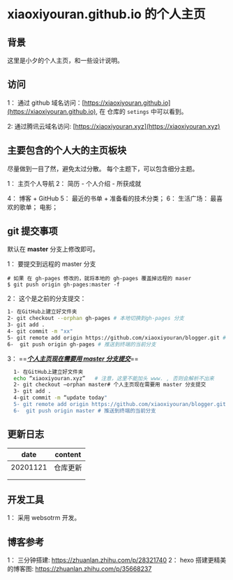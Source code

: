 # xiaoxiyouran.github.io 的个人主页



## 背景

这里是小夕的个人主页，和一些设计说明。 



## 访问

1： 通过 github 域名访问：[https://xiaoxiyouran.github.io](https://xiaoxiyouran.github.io), 在 仓库的 `setings` 中可以看到。 

2:   通过腾讯云域名访问:  [https://xiaoxiyouran.xyz](https://xiaoxiyouran.xyz)


## 主要包含的个人大的主页板块
尽量做到一目了然，避免太过分散。 每个主题下，可以包含细分主题。 


1： 主页个人导航
2： 简历 
        - 个人介绍
        - 所获成就
        
4： 博客 + GitHub 
5： 最近的书单 + 准备看的技术分类； 
6： 生活广场： 最喜欢的歌单； 电影； 



## git 提交事项
默认在 **master** 分支上修改即可。 

1： 要提交到远程的 master 分支

    # 如果 在 gh-pages 修改的，就将本地的 gh-pages 覆盖掉远程的 maser 
    $ git push origin gh-pages:master -f



2： 这个是之前的分支提交： 

```sh
1- 在GitHub上建立好文件夹
2- git checkout --orphan gh-pages # 本地切换到gh-pages 分支
3- git add .
4- git commit -m "xx"
5- git remote add origin https://github.com/xiaoxiyouran/blogger.git # 添加终端
6-  git push origin gh-pages # 推送到终端的当前分支

```



3： ==**<u>*个人主页现在需要用 master 分支提交*</u>**==

```sh
  1- 在GitHub上建立好文件夹
  echo “xiaoxiyouran.xyz”   # 注意，这里不能加头 www. , 否则会解析不出来
  2- git checkout —orphan master# 个人主页现在需要用 master 分支提交
  3- git add .
  4-git commit -m “update today"
  5- git remote add origin https://github.com/xiaoxiyouran/blogger.git # 添加终端
  6-  git push origin master # 推送到终端的当前分支

```





## 更新日志



| date     | content  |
| -------- | -------- |
| 20201121 | 仓库更新 |
|          |          |
|          |          |

## 开发工具
1： 采用 websotrm 开发。 




## 博客参考
1： 三分钟搭建: https://zhuanlan.zhihu.com/p/28321740
2： hexo 搭建更精美的博客图: https://zhuanlan.zhihu.com/p/35668237


